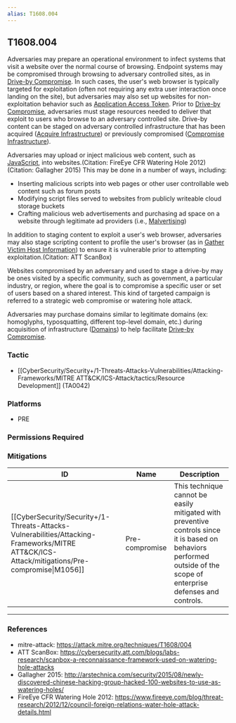 ```yaml
---
alias: T1608.004
---
```


## T1608.004

Adversaries may prepare an operational environment to infect systems that visit a website over the normal course of browsing. Endpoint systems may be compromised through browsing to adversary controlled sites, as in [Drive-by Compromise](https://attack.mitre.org/techniques/T1189). In such cases, the user's web browser is typically targeted for exploitation (often not requiring any extra user interaction once landing on the site), but adversaries may also set up websites for non-exploitation behavior such as [Application Access Token](https://attack.mitre.org/techniques/T1550/001). Prior to [Drive-by Compromise](https://attack.mitre.org/techniques/T1189), adversaries must stage resources needed to deliver that exploit to users who browse to an adversary controlled site. Drive-by content can be staged on adversary controlled infrastructure that has been acquired ([Acquire Infrastructure](https://attack.mitre.org/techniques/T1583)) or previously compromised ([Compromise Infrastructure](https://attack.mitre.org/techniques/T1584)).

Adversaries may upload or inject malicious web content, such as [JavaScript](https://attack.mitre.org/techniques/T1059/007), into websites.(Citation: FireEye CFR Watering Hole 2012)(Citation: Gallagher 2015) This may be done in a number of ways, including:

* Inserting malicious scripts into web pages or other user controllable web content such as forum posts
* Modifying script files served to websites from publicly writeable cloud storage buckets
* Crafting malicious web advertisements and purchasing ad space on a website through legitimate ad providers (i.e., [Malvertising](https://attack.mitre.org/techniques/T1583/008))

In addition to staging content to exploit a user's web browser, adversaries may also stage scripting content to profile the user's browser (as in [Gather Victim Host Information](https://attack.mitre.org/techniques/T1592)) to ensure it is vulnerable prior to attempting exploitation.(Citation: ATT ScanBox)

Websites compromised by an adversary and used to stage a drive-by may be ones visited by a specific community, such as government, a particular industry, or region, where the goal is to compromise a specific user or set of users based on a shared interest. This kind of targeted campaign is referred to a strategic web compromise or watering hole attack.

Adversaries may purchase domains similar to legitimate domains (ex: homoglyphs, typosquatting, different top-level domain, etc.) during acquisition of infrastructure ([Domains](https://attack.mitre.org/techniques/T1583/001)) to help facilitate [Drive-by Compromise](https://attack.mitre.org/techniques/T1189).


### Tactic
- [[CyberSecurity/Security+/1-Threats-Attacks-Vulnerabilities/Attacking-Frameworks/MITRE ATT&CK/ICS-Attack/tactics/Resource Development]] (TA0042)

### Platforms
- PRE

### Permissions Required

### Mitigations

| ID | Name | Description |
| --- | --- | --- |
| [[CyberSecurity/Security+/1-Threats-Attacks-Vulnerabilities/Attacking-Frameworks/MITRE ATT&CK/ICS-Attack/mitigations/Pre-compromise\|M1056]] | Pre-compromise | This technique cannot be easily mitigated with preventive controls since it is based on behaviors performed outside of the scope of enterprise defenses and controls. |


---
### References

- mitre-attack: https://attack.mitre.org/techniques/T1608/004
- ATT ScanBox: https://cybersecurity.att.com/blogs/labs-research/scanbox-a-reconnaissance-framework-used-on-watering-hole-attacks
- Gallagher 2015: http://arstechnica.com/security/2015/08/newly-discovered-chinese-hacking-group-hacked-100-websites-to-use-as-watering-holes/
- FireEye CFR Watering Hole 2012: https://www.fireeye.com/blog/threat-research/2012/12/council-foreign-relations-water-hole-attack-details.html
